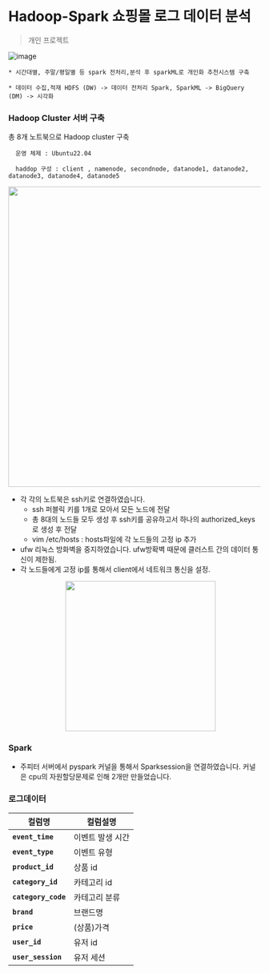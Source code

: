 # Hadoop-Spark 쇼핑몰 로그 데이터 분석

> 개인 프로젝트

![image](https://github.com/OhJune/Hadoop-Spark/assets/124857930/bf2d60bd-a6cc-41b4-9294-54d8365f98a6)


    * 시간대별, 주말/평일별 등 spark 전처리,분석 후 sparkML로 개인화 추천시스템 구축

    * 데이터 수집,적재 HDFS (DW) -> 데이터 전처리 Spark, SparkML -> BigQuery (DM) -> 시각화 

### Hadoop Cluster 서버 구축 

총 8개 노트북으로 Hadoop cluster 구축

      운영 체제 : Ubuntu22.04

      haddop 구성 : client , namenode, secondnode, datanode1, datanode2, datanode3, datanode4, datanode5

<p align="center">
<img src = "https://github.com/OhJune/Hadoop-Spark/assets/124857930/b45441a2-e515-4529-80bb-1cb5cb61a762" width="600" height="600">
</p>


* 각 각의 노트북은 ssh키로 연결하였습니다.
   * ssh 퍼블릭 키를 1개로 모아서 모든 노드에 전달
   * 총 8대의 노드들 모두 생성 후 ssh키를 공유하고서 하나의 authorized_keys로 생성 후 전달
   * vim /etc/hosts : hosts파일에 각 노드들의 고정 ip 추가
* ufw 리눅스 방화벽을 중지하였습니다. ufw방확벽 때문에 클러스트 간의 데이터 통신이 제한됨.
* 각 노드들에게 고정 ip를 통해서 client에서 네트워크 통신을 설정.
  <p align="center">
  <img src = "https://github.com/OhJune/Hadoop-Spark/assets/124857930/e7d6c214-f4de-4618-98c9-873410738f0c" width="300" height="300"/>
  </p>

### Spark 

* 주피터 서버에서 pyspark 커널을 통해서 Sparksession을 연결하였습니다. 커널은 cpu의 자원할당문제로 인해 2개만 만들었습니다.


### 로그데이터 

<div markdown="1">

|  컬럼명 | 컬럼설명 |
|--|--|
| **`event_time`** | 이벤트 발생 시간 |
| **`event_type`** | 이벤트 유형 |
| **`product_id`** | 상품 id |
| **`category_id`** | 카테고리 id |
| **`category_code`** | 카테고리 분류 |
| **`brand`** | 브랜드명 |
| **`price`** | (상품)가격 |
| **`user_id`**| 유저 id |
| **`user_session`** | 유저 세션 |

</div>

  



